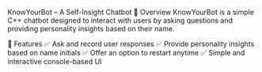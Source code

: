 KnowYourBot – A Self-Insight Chatbot
📌 Overview
KnowYourBot is a simple C++ chatbot designed to interact with users by asking questions and providing personality insights based on their name.

🚀 Features
✅ Ask and record user responses
✅ Provide personality insights based on name initials
✅ Offer an option to restart anytime
✅ Simple and interactive console-based UI
